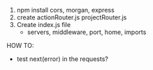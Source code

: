 1. npm install cors, morgan, express
2. create actionRouter.js projectRouter.js
3. Create index.js file
   - servers, middleware, port, home, imports

HOW TO:

- test next(error) in the requests?
